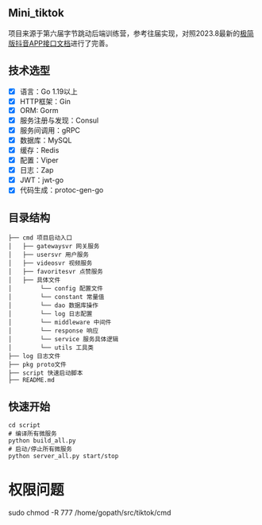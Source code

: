 ## Mini_tiktok
项目来源于第六届字节跳动后端训练营，参考往届实现，对照2023.8最新的[极简版抖音APP接口文档](https://apifox.com/apidoc/shared-09d88f32-0b6c-4157-9d07-a36d32d7a75c/api-50707523)进行了完善。

## 技术选型

- [x] 语言：Go 1.19以上
- [x] HTTP框架：Gin
- [x] ORM: Gorm
- [x] 服务注册与发现：Consul
- [x] 服务间调用：gRPC
- [x] 数据库：MySQL
- [x] 缓存：Redis
- [x] 配置：Viper
- [x] 日志：Zap
- [x] JWT：jwt-go
- [x] 代码生成：protoc-gen-go

## 目录结构

```
├── cmd 项目启动入口
│   ├── gatewaysvr 网关服务
│   ├── usersvr 用户服务
│   ├── videosvr 视频服务
│   ├── favoritesvr 点赞服务
│   ├── 具体文件
│        └── config 配置文件
│        └── constant 常量值
│        └── dao 数据库操作
│        └── log 日志配置
│        └── middleware 中间件
│        └── response 响应
│        └── service 服务具体逻辑
│        └── utils 工具类
├── log 日志文件
├── pkg proto文件
├── script 快速启动脚本
├── README.md
```

## 快速开始

```shell
cd script
# 编译所有微服务
python build_all.py 
# 启动/停止所有微服务
python server_all.py start/stop
```
# 权限问题
sudo chmod -R 777 /home/gopath/src/tiktok/cmd